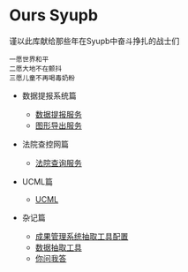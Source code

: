 # Ours Syupb

谨以此库献给那些年在Syupb中奋斗挣扎的战士们

```
一愿世界和平
二愿大地不在颤抖
三愿儿童不再喝毒奶粉
```

* 数据提报系统篇

  * [数据提报服务](PackagerService/README.md)
  * [图形导出服务](MapExporter/README.md)

* 法院查控网篇

  * [法院查询服务](CourtQuery/README.md)

* UCML篇

  * [UCML](UCML/README.md)

* 杂记篇
  
   * [成果管理系统抽取工具配置](syams.md)
   * [数据抽取工具](datatransfer.md)
   * [你问我答](q&a.md)

